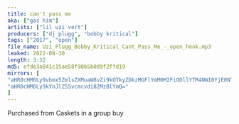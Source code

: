 ```yaml
---
title: can't pass me
aka: ["gas him"]
artists: ["lil uzi vert"]
producers: ["dj plugg", "bobby kritical"]
tags: ["2017", "open"]
file_name: Uzi_Plugg_Bobby_Kritical_Cant_Pass_Me_-_open_hook.mp3
leaked: 2022-08-30
length: 3:32
md5: efde3a841c15ae58f90b5b0d9f2ffd19
mirrors: [
"aHR0cHM6Ly9vbmx5ZmlsZXMuaW8vZi9kOTkyZDkzMGFlYmM0M2FiODllYTM4NWI0YjE0NThmMQ==",
"aHR0cHM6Ly9kYnJlZS5vcmcvdi82MzBlYmQ="
]
---
```

Purchased from Caskets in a group buy
